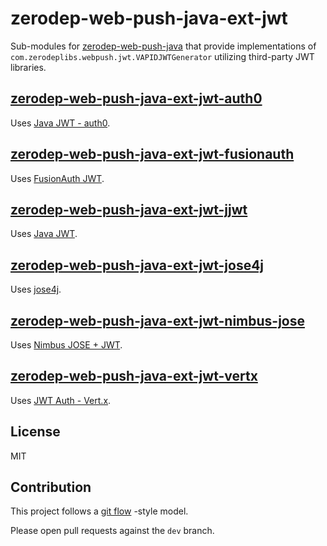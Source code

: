 # zerodep-web-push-java-ext-jwt

Sub-modules for [zerodep-web-push-java](https://github.com/st-user/zerodep-web-push-java) that
provide implementations of `com.zerodeplibs.webpush.jwt.VAPIDJWTGenerator` utilizing third-party JWT
libraries.

## [zerodep-web-push-java-ext-jwt-auth0](./zerodep-web-push-java-ext-jwt-auth0/README.md)

Uses [Java JWT - auth0](https://github.com/auth0/java-jwt).

## [zerodep-web-push-java-ext-jwt-fusionauth](./zerodep-web-push-java-ext-jwt-fusionauth/README.md)

Uses [FusionAuth JWT](https://github.com/fusionauth/fusionauth-jwt).

## [zerodep-web-push-java-ext-jwt-jjwt](./zerodep-web-push-java-ext-jwt-jjwt/README.md)

Uses [Java JWT](https://github.com/jwtk/jjwt).

## [zerodep-web-push-java-ext-jwt-jose4j](./zerodep-web-push-java-ext-jwt-jose4j/README.md)

Uses [jose4j](https://bitbucket.org/b_c/jose4j/wiki/Home).

## [zerodep-web-push-java-ext-jwt-nimbus-jose](./zerodep-web-push-java-ext-jwt-nimbus-jose/README.md)

Uses [Nimbus JOSE + JWT](https://connect2id.com/products/nimbus-jose-jwt).

## [zerodep-web-push-java-ext-jwt-vertx](./zerodep-web-push-java-ext-jwt-vertx/README.md)

Uses [JWT Auth - Vert.x](https://vertx.io/docs/vertx-auth-jwt/java/).

## License

MIT

## Contribution

This project follows a [git flow](https://nvie.com/posts/a-successful-git-branching-model/) -style
model.

Please open pull requests against the `dev` branch.
